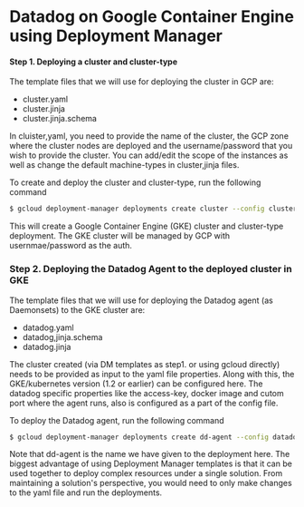 # Datadog on Google Container Engine using Deployment Manager

#### Step 1. Deploying a cluster and cluster-type

The template files that we will use for deploying the cluster in GCP are:

 - cluster.yaml
 - cluster.jinja
 - cluster.jinja.schema

In cluister,yaml, you need to provide the name of the cluster, the GCP zone where the cluster nodes are deployed and the username/password that you wish to provide the cluster. You can add/edit the scope of the instances as well as change the default machine-types in cluster,jinja files.

To create and deploy the cluster and cluster-type, run the following command

```sh
$ gcloud deployment-manager deployments create cluster --config cluster.yaml
```

This will create a Google Container Engine (GKE) cluster and cluster-type deployment. The GKE cluster will be managed by GCP with usernmae/password as the auth.


### Step 2. Deploying the Datadog Agent to the deployed cluster in GKE

The template files that we will use for deploying the Datadog agent (as Daemonsets) to the GKE cluster are:

 - datadog.yaml
 - datadog,jinja.schema
 - datadog.jinja

The cluster created (via DM templates as step1. or using gcloud directly) needs to be provided as input to the yaml file properties. Along with this, the GKE/kubernetes version (1.2 or earlier) can be configured here. The datadog specific properties like the access-key, docker image and cutom port where the agent runs, also is configured as a part of the config file.

To deploy the Datadog agent, run the following command
```sh
$ gcloud deployment-manager deployments create dd-agent --config datadog.yaml
```

Note that dd-agent is the name we have given to the deployment here.
The biggest advantage of using Deployment Manager templates is that it can be used together to deploy complex resources under a single solution. From maintaining a solution's perspective, you would need to only make changes to the yaml file and run the deployments.
